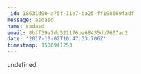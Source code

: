 ```yaml
---
_id: 18631d90-a75f-11e7-ba25-ff198669fadf
message: asdasd
name: sadasd
email: 8bff39a7dd521176ba68435db7607ad2
date: '2017-10-02T10:47:33.706Z'
timestamp: 1506941253
---
```

undefined
